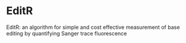 # EditR

EditR: an algorithm for simple and cost effective measurement of base editing by quantifying Sanger trace fluorescence

